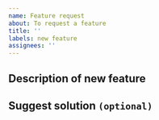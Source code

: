 ```yaml
---
name: Feature request
about: To request a feature
title: ''
labels: new feature
assignees: ''
---
```


## Description of new feature

<!-- Type here description of your new feature -->

## Suggest solution `(optional)`

<!-- If you want, type here solution of your new feature -->
